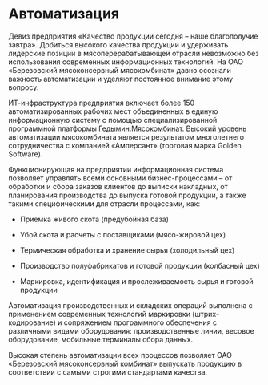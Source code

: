 ﻿# Автоматизация
Девиз предприятия «Качество продукции сегодня – наше благополучие завтра». Добиться высокого качества продукции и удерживать лидерские позиции в мясоперерабатывающей отрасли невозможно без использования современных информационных технологий. На ОАО «Березовский мясоконсервный мясокомбинат» давно осознали важность автоматизации и уделяют постоянное внимание этому вопросу.

ИТ-инфраструктура предприятия включает более 150 автоматизированных рабочих мест объединенных в единую информационную систему с помощью специализированной программной платформы [Гедымин:Мясокомбинат](http://gsbelarus.com/). Высокий уровень автоматизации мясокомбината является результатом многолетнего сотрудничества с компанией «Амперсант» (торговая марка Golden Software).

Функционирующая на предприятии информационная система позволяет управлять всеми основными бизнес-процессами – от обработки и сбора заказов клиентов до выписки накладных, от планирования производства до выпуска готовой продукции, а также такими специфическими для отрасли процессами, как:

* Приемка живого скота (предубойная база)

* Убой скота и расчеты с поставщиками (мясо-жировой цех)

* Термическая обработка и хранение сырья (холодильный цех)

* Производство полуфабрикатов и готовой продукции (колбасный цех)

* Маркировка, идентификация и прослеживаемость сырья и готовой продукции

Автоматизация производственных и складских операций выполнена с применением современных технологий маркировки (штрих-кодирование) и сопряжением программного обеспечения с различными видами оборудования: производственные линии, весовое оборудование, мобильные терминалы сбора данных.

Высокая степень автоматизации всех процессов позволяет ОАО «Березовский мясоконсервный комбинат» выпускать продукцию в соответствии с самыми строгими стандартами качества.
